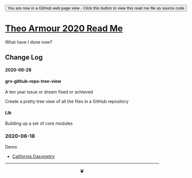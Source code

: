 <span style=display:none; >[You are now in a GitHub source code view - click this link to view Read Me file as a web page]( https://theo-armour.github.io/2020/  "View file as a web page." ) </span>

<div><input type=button onclick=window.location.href="https://github.com/theo-armour/2020/";
value='You are now in a GitHub web page view - Click this button to view this read me file as source code' ></div>


# [Theo Armour 2020 Read Me]( ./index.html )


What have I done now?

## Change Log

#### 2020-06-28

#### grv-github-repo-tree-view

A ten year issue or dream fixed or achieved

Create a pretty tree view of all the files in a GitHub repository

#### Lib

Building up a set of core modules


### 2020-06-18

Demo

* [California Dasymetry]( https://theo-armour.github.io/2020/apps/california-dasymetry/ )

***

<center title="hello!" ><a href=javascript:window.scrollTo(0,0); style=font-size:2ch;text-decoration:none; > ❦ </a></center>

